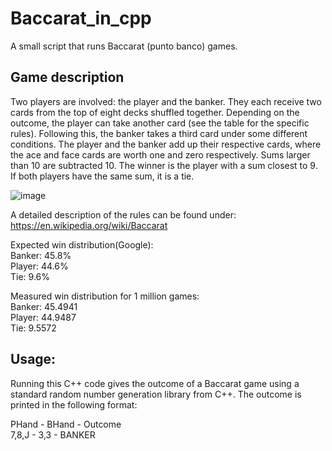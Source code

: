 # Baccarat_in_cpp
 A small script that runs Baccarat (punto banco) games.

## Game description

 Two players are involved: the player and the banker. They each receive two cards from the top of eight decks shuffled together.
 Depending on the outcome, the player can take another card (see the table for the specific rules). Following this, the banker takes
 a third card under some different conditions. The player and the banker add up their respective cards, where the ace and face cards
 are worth one and zero respectively. Sums larger than 10 are subtracted 10. The winner is the player with a sum closest to 9. If
 both players have the same sum, it is a tie.  

 ![image](https://user-images.githubusercontent.com/73791685/178543025-06d55762-c2f1-4795-aa8f-0b893da5b62f.png)
 
 A detailed description of the rules can be found under:  
 https://en.wikipedia.org/wiki/Baccarat  

 Expected win distribution(Google):  
 Banker: 45.8%  
 Player: 44.6%  
 Tie: 9.6%

 Measured win distribution for 1 million games:  
 Banker: 45.4941  
 Player: 44.9487  
 Tie:    9.5572  
## Usage:
 Running this C++ code gives the outcome of a Baccarat game using a standard
 random number generation library from C++. The outcome is printed in the
 following format:

PHand - BHand - Outcome  
7,8,J - 3,3 - BANKER
